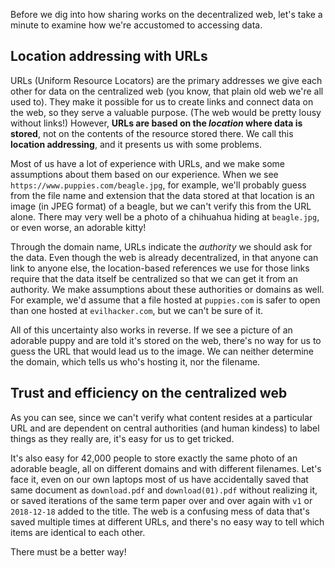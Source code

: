 
Before we dig into how sharing works on the decentralized web, let's take a minute to examine how we're accustomed to accessing data.

## Location addressing with URLs

URLs (Uniform Resource Locators) are the primary addresses we give each other for data on the centralized web (you know, that plain old web we're all used to). They make it possible for us to create links and connect data on the web, so they serve a valuable purpose. (The web would be pretty lousy without links!) However, <strong>URLs are based on the <em>location</em> where data is stored</strong>, not on the contents of the resource stored there. We call this <strong>location addressing</strong>, and it presents us with some problems.

Most of us have a lot of experience with URLs, and we make some assumptions about them based on our experience. When we see  `https://www.puppies.com/beagle.jpg`, for example, we'll probably guess from the file name and extension that
the data stored at that location is an image (in JPEG format) of a beagle, but we can't verify this from the URL alone. There may very well be a photo of a chihuahua hiding at `beagle.jpg`, or even worse, an adorable kitty!

Through the domain name, URLs indicate the *authority* we should ask for the data. Even though the web is already decentralized, in that anyone can link to anyone else, the location-based references we use for those links require that the data itself be centralized so that we can get it from an authority. We make assumptions about these authorities or domains as well. For example, we'd assume that a file hosted at `puppies.com` is safer to open than one hosted at `evilhacker.com`, but we can't be sure of it.

All of this uncertainty also works in reverse. If we see a picture of an adorable puppy and are told it's stored on the web, there's no way for us to guess the URL that would lead us to the image. We can neither determine the domain, which tells us who's hosting it, nor the filename.

## Trust and efficiency on the centralized web
As you can see, since we can't verify what content resides at a particular URL and are dependent on central authorities (and human kindess) to label things as they really are, it's easy for us to get tricked.

It's also easy for 42,000 people to store exactly the same photo of an adorable beagle, all on different domains and with different filenames. Let's face it, even on our own laptops most of us have accidentally saved that same document as `download.pdf` and `download(01).pdf` without realizing it, or saved iterations of
the same term paper over and over again with `v1` or `2018-12-18` added to the title. The web is a confusing mess of data that's saved multiple times at different URLs, and there's no easy way to tell which items are identical to each other.

There must be a better way!
